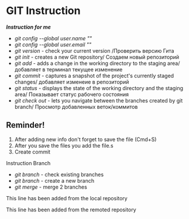 # GIT Instruction
__*Instruction for me*__
* *git config --global user.name ""*
* *git config --global user.email ""*
* *git version* - check your current version /Проверить версию Гита
* *git init* - creates a new Git repository/ Создаем новый репозиторий
* *git add* - adds a change in the working directory to the staging area/ добавляет  в терминал текущее изменение
* *git commit* - captures a snapshot of the project's currently staged changes/ добавляет изменеие в репозиторий
* *git status* - displays the state of the working directory and the staging area/ Показывает статус рабочего состояния
* *git check out* - lets you navigate between the branches created by git branch/ Просмотр добавленных веток/коммитов

## Reminder!

1. After adding new info don't forget to save the file (Cmd+S)  
2. After you save the files you add the file.s
3. Create commit

Instruction Branch

* *git branch* - check existing branches
* *git branch <name>* - create a new branch
* *git merge <branch name>* -  merge 2 branches

This line has been added from the local repository 
  
  This line has been added from the remoted repository
